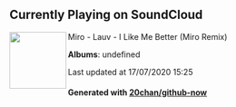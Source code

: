 ## Currently Playing on SoundCloud

[<img align="left" width="100" src="https://i1.sndcdn.com/artworks-000229032879-2arf83-t120x120.jpg">](https://soundcloud.com/thisismiro/i-like-me-better)

Miro - Lauv - I Like Me Better (Miro Remix)

**Albums**: undefined

Last updated at 17/07/2020 15:25

#### Generated with [20chan/github-now](https://github.com/20chan/github-now)


<!--
**20chan/20chan** is a ✨ _special_ ✨ repository because its `README.md` (this file) appears on your GitHub profile.

Here are some ideas to get you started:

- 🔭 I’m currently working on ...
- 🌱 I’m currently learning ...
- 👯 I’m looking to collaborate on ...
- 🤔 I’m looking for help with ...
- 💬 Ask me about ...
- 📫 How to reach me: ...
- 😄 Pronouns: ...
- ⚡ Fun fact: ...
-->
